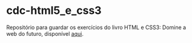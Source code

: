 # cdc-html5_e_css3
 Repositório para guardar os exercícios do livro HTML e CSS3: Domine a web do futuro, disponível [aqui](https://www.casadocodigo.com.br/products/livro-html-css).
